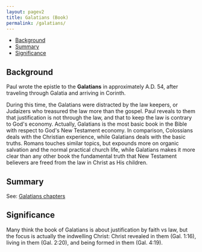 ```yaml
---
layout: pagev2
title: Galatians (Book)
permalink: /galatians/
---
```

- [Background](#background)
- [Summary](#summary)
- [Significance](#significance)

## Background

Paul wrote the epistle to the **Galatians** in approximately A.D. 54, after traveling through Galatia and arriving in Corinth.

During this time, the Galatians were distracted by the law keepers, or Judaizers who treasured the law more than the gospel. Paul reveals to them that justification is not through the law, and that to keep the law is contrary to God's economy. Actually, Galatians is the most basic book in the Bible with respect to God's New Testament economy. In comparison, Colossians deals with the Christian experience, while Galatians deals with the basic truths. Romans touches similar topics, but expounds more on organic salvation and the normal practical church life, while Galatians makes it more clear than any other book the fundamental truth that New Testament believers are freed from the law in Christ as His children.

## Summary

See: [Galatians chapters](../galatians_chapters)

## Significance

Many think the book of Galatians is about justification by faith vs law, but the focus is actually the indwelling Christ: Christ revealed in them (Gal. 1:16), living in them (Gal. 2:20), and being formed in them (Gal. 4:19).